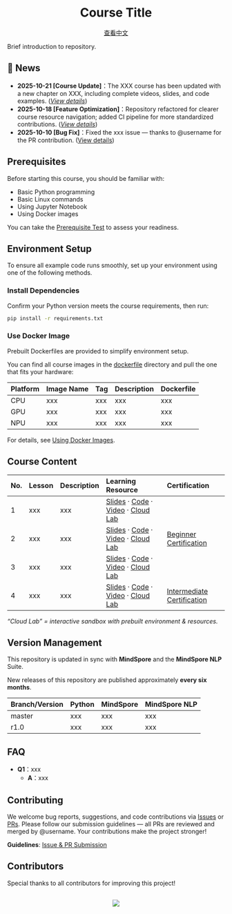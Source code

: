 <div align=center>
  <h1>Course Title</h1>
  <p><a href="./README.md">查看中文</a></p>
</div>

Brief introduction to repository.

## 📢 News
- **2025-10-21 [Course Update]**：The XXX course has been updated with a new chapter on XXX, including complete videos, slides, and code examples. ([*View details*](xxx))
- **2025-10-18 [Feature Optimization]**：Repository refactored for clearer course resource navigation; added CI pipeline for more standardized contributions. ([*View details*](xxx))
- **2025-10-10 [Bug Fix]**：Fixed the xxx issue — thanks to @username for the PR contribution. ([View details](pr_link))

## Prerequisites

Before starting this course, you should be familiar with:

- Basic Python programming
- Basic Linux commands
- Using Jupyter Notebook
- Using Docker images

You can take the [Prerequisite Test](exam_link) to assess your readiness.

## Environment Setup

To ensure all example code runs smoothly, set up your environment using one of the following methods.

### Install Dependencies

Confirm your Python version meets the course requirements, then run:

```bash
pip install -r requirements.txt
```

### Use Docker Image

Prebuilt Dockerfiles are provided to simplify environment setup. 

You can find all course images in the [dockerfile](./dockerfile/) directory and pull the one that fits your hardware:

| Platform | Image Name     | Tag      | Description               | Dockerfile     |
| :------ | :-------------- | :------- | :------------------------ | :------------- |
| CPU     | xxx             | xxx      | xxx                       | xxx            |
| GPU     | xxx             | xxx      | xxx                       | xxx            |
| NPU     | xxx             | xxx      | xxx                       | xxx            |

For details, see [Using Docker Images](./dockerfile/README.md).

## Course Content

| No. | Lesson  | Description      | Learning Resource        | Certification | 
| :-- | :------ | :--------------- | :----------------------- | :---------- |
| 1   | xxx     | xxx              | [Slides](link) · [Code](link) · [Video](link) · [Cloud Lab](link) |  |
| 2   | xxx     | xxx              | [Slides](link) · [Code](link) · [Video](link) · [Cloud Lab](link) | [Beginner Certification](link) |
| 3   | xxx     | xxx              | [Slides](link) · [Code](link) · [Video](link) · [Cloud Lab](link) |  |
| 4   | xxx     | xxx              | [Slides](link) · [Code](link) · [Video](link) · [Cloud Lab](link) | [Intermediate Certification](link) |

*“Cloud Lab” = interactive sandbox with prebuilt environment & resources.*

## Version Management

This repository is updated in sync with **MindSpore** and the **MindSpore NLP** Suite.

New releases of this repository are published approximately **every six months**.


| Branch/Version  | Python | MindSpore | MindSpore NLP | 
| :------ | :----- |:------ |:------ |
| master | xxx    | xxx    | xxx    |
| r1.0   | xxx    | xxx    | xxx    |

## FAQ
- **Q1**：xxx
    - **A**：xxx

## Contributing

We welcome bug reports, suggestions, and code contributions via [Issues](Issue_link) or [PRs](PR_link). Please follow our submission guidelines — all PRs are reviewed and merged by @username. Your contributions make the project stronger!

**Guidelines**: [Issue & PR Submission](WIKI_link)

## Contributors

Special thanks to all contributors for improving this project!

<div align=center style="margin-top: 30px;">
  <a href="https://github.com/mindspore-courses/xxx/graphs/contributors">
    <img src="https://contrib.rocks/image?repo=mindspore-courses/xxx" />
  </a>
</div>
